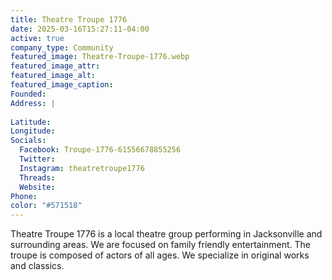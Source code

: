 ```yaml
---
title: Theatre Troupe 1776
date: 2025-03-16T15:27:11-04:00
active: true
company_type: Community
featured_image: Theatre-Troupe-1776.webp
featured_image_attr: 
featured_image_alt: 
featured_image_caption: 
Founded: 
Address: |
    
Latitude: 
Longitude: 
Socials: 
  Facebook: Troupe-1776-61556678855256
  Twitter: 
  Instagram: theatretroupe1776
  Threads:
  Website: 
Phone: 	
color: "#571518"
---
```

Theatre Troupe 1776 is a local theatre group performing in Jacksonville and surrounding areas. We are focused on family friendly entertainment. The troupe is composed of actors of all ages. We specialize in original works and classics.